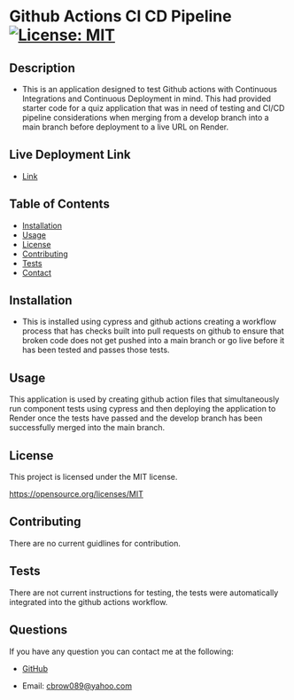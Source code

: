 
  # Github Actions CI CD Pipeline [![License: MIT](https://img.shields.io/badge/License-MIT-yellow.svg)](https://opensource.org/licenses/MIT)
    
  ## Description
  * This is an application designed to test Github actions with Continuous Integrations and Continuous Deployment in mind.  This had provided starter code for a quiz application that was in need of testing and CI/CD pipeline considerations when merging from a develop branch into a main branch before deployment to a live URL on Render. 

  ## Live Deployment Link
  - [Link](https://github-actions-ci-cd-pipline.onrender.com)

  ## Table of Contents
  - [Installation](#installation)
  - [Usage](#usage)
  - [License](#license)
  - [Contributing](#contributing)
  - [Tests](#tests)
  - [Contact](#questions)
    
  ## Installation
  * This is installed using cypress and github actions creating a workflow process that has checks built into pull requests on github to ensure that broken code does not get pushed into a main branch or go live before it has been tested and passes those tests.
    
  ## Usage
  This application is used by creating github action files that simultaneously run component tests using cypress and then deploying the application to Render once the tests have passed and the develop branch has been successfully merged into the main branch.
    
  
  ## License

  This project is licensed under the MIT license.
  
  https://opensource.org/licenses/MIT

  ## Contributing
  There are no current guidlines for contribution.
    
  ## Tests
  There are not current instructions for testing, the tests were automatically integrated into the github actions workflow.
    
  ## Questions
  If you have any question you can contact me at the following:
    
  - [GitHub](https://github.com/cbrow089)
    
  - Email: cbrow089@yahoo.com
    